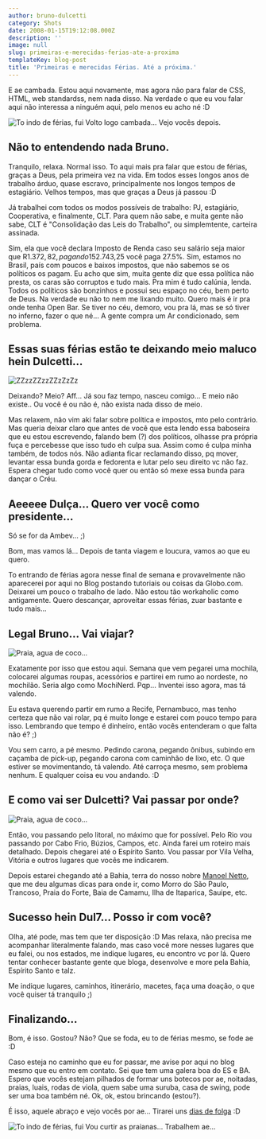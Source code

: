 ```yaml
---
author: bruno-dulcetti
category: Shots
date: 2008-01-15T19:12:08.000Z
description: ''
image: null
slug: primeiras-e-merecidas-ferias-ate-a-proxima
templateKey: blog-post
title: 'Primeiras e merecidas Férias. Até a próxima.'
---
```


E ae cambada. Estou aqui novamente, mas agora não para falar de CSS, HTML, web standardss, nem nada disso. Na verdade o que eu vou falar aqui não interessa a ninguém aqui, pelo menos eu acho né :D

<img src="https://planetamercuryii.blogs.sapo.pt/arquivo/ferias.jpg" alt="To indo de férias, fui" />
<span>Volto logo cambada... Vejo vocês depois.</span>

## Não to entendendo nada Bruno.

Tranquilo, relaxa. Normal isso. To aqui mais pra falar que estou de férias, graças a Deus, pela primeira vez na vida. Em todos esses longos anos de trabalho árduo, quase escravo, principalmente nos longos tempos de estagiário. Velhos tempos, mas que graças a Deus já passou :D

Já trabalhei com todos os modos possíveis de trabalho: PJ, estagiário, Cooperativa, e finalmente, CLT. Para quem não sabe, e muita gente não sabe, CLT é "Consolidação das Leis do Trabalho", ou simplemtente, carteira assinada.

Sim, ela que você declara Imposto de Renda caso seu salário seja maior que R$1.372,82, pagando 15%. E o melhor de tudo, se for maior que R$2.743,25 você paga 27.5%. Sim, estamos no Brasil, país com poucos e baixos impostos, que não sabemos se os políticos os pagam. Eu acho que sim, muita gente diz que essa política não presta, os caras são corruptos e tudo mais. Pra mim é tudo calúnia, lenda. Todos os políticos são bonzinhos e possui seu espaço no céu, bem perto de Deus. Na verdade eu não to nem me lixando muito. Quero mais é ir pra onde tenha Open Bar. Se tiver no céu, demoro, vou pra lá, mas se só tiver no inferno, fazer o que né... A gente compra um Ar condicionado, sem problema.

## Essas suas férias estão te deixando meio maluco hein Dulcetti...

<img src="/assets/images/posts/garfield-pronta.jpg" alt="ZZzzZZzzZZzZzZz" />

Deixando? Meio? Aff... Já sou faz tempo, nasceu comigo... E meio não existe.. Ou você é ou não é, não exista nada disso de meio.

Mas relaxem, não vim aki falar sobre política e impostos, mto pelo contrário. Mas queria deixar claro que antes de você que esta lendo essa baboseira que eu estou escrevendo, falando bem (?) dos políticos, olhasse pra própria fuça e percebesse que isso tudo eh culpa sua. Assim como é culpa minha também, de todos nós. Não adianta ficar reclamando disso, pq mover, levantar essa bunda gorda e fedorenta e lutar pelo seu direito vc não faz. Espera chegar tudo como você quer ou então só mexe essa bunda para dançar o Créu.

## Aeeeee Dulça... Quero ver você como presidente...

Só se for da Ambev... ;)

Bom, mas vamos lá... Depois de tanta viagem e loucura, vamos ao que eu quero.

To entrando de férias agora nesse final de semana e provavelmente não aparecerei por aqui no Blog postando tutoriais ou coisas da Globo.com. Deixarei um pouco o trabalho de lado. Não estou tão workaholic como antigamente. Quero descançar, aproveitar essas férias, zuar bastante e tudo mais...

## Legal Bruno... Vai viajar?

<img src="/assets/images/posts/havaianas-e-coco-pronta.jpg" alt="Praia, agua de coco..." />

Exatamente por isso que estou aqui. Semana que vem pegarei uma mochila, colocarei algumas roupas, acessórios e partirei em rumo ao nordeste, no mochilão. Seria algo como MochiNerd. Pqp... Inventei isso agora, mas tá valendo.

Eu estava querendo partir em rumo a Recife, Pernambuco, mas tenho certeza que não vai rolar, pq é muito longe e estarei com pouco tempo para isso. Lembrando que tempo é dinheiro, então vocês entenderam o que falta não é? ;)

Vou sem carro, a pé mesmo. Pedindo carona, pegando ônibus, subindo em caçamba de pick-up, pegando carona com caminhão de lixo, etc. O que estiver se movimentando, tá valendo. Até carroça mesmo, sem problema nenhum. E qualquer coisa eu vou andando. :D

## E como vai ser Dulcetti? Vai passar por onde?

<img src="/assets/images/posts/ferias-pes-pronta.jpg" alt="Praia, agua de coco..." />

Então, vou passando pelo litoral, no máximo que for possível. Pelo Rio vou passando por Cabo Frio, Búzios, Campos, etc. Ainda farei um roteiro mais detalhado. Depois chegarei até o Espírito Santo. Vou passar por Vila Velha, Vitória e outros lugares que vocês me indicarem.

Depois estarei chegando até a Bahia, terra do nosso nobre <a href="http://tecnocracia.com.br/">Manoel Netto</a>, que me deu algumas dicas para onde ir, como Morro do São Paulo, Trancoso, Praia do Forte, Baia de Camamu, Ilha de Itaparica, Sauipe, etc.

## Sucesso hein Dul7... Posso ir com você?

Olha, até pode, mas tem que ter disposição :D Mas relaxa, não precisa me acompanhar literalmente falando, mas caso você more nesses lugares que eu falei, ou nos estados, me indique lugares, eu encontro vc por lá. Quero tentar conhecer bastante gente que bloga, desenvolve e more pela Bahia, Espírito Santo e talz.

Me indique lugares, caminhos, itinerário, macetes, faça uma doação, o que você quiser tá tranquilo ;)

## Finalizando...

Bom, é isso. Gostou? Não? Que se foda, eu to de férias mesmo, se fode ae :D

Caso esteja no caminho que eu for passar, me avise por aqui no blog mesmo que eu entro em contato. Sei que tem uma galera boa do ES e BA. Espero que vocês estejam pilhados de formar uns botecos por ae, noitadas, praias, luais, rodas de viola, quem sabe uma suruba, casa de swing, pode ser uma boa também né. Ok, ok, estou brincando (estou?).

É isso, aquele abraço e vejo vocês por ae... Tirarei uns <a href="http://diadefolga.com/">dias de folga</a> :D

<img src="/assets/images/posts/ferias-pes-com-areia_pronta.jpg" alt="To indo de férias, fui" />
<span>Vou curtir as praianas... Trabalhem ae...</span>
